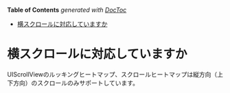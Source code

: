 <!-- START doctoc generated TOC please keep comment here to allow auto update -->
<!-- DON'T EDIT THIS SECTION, INSTEAD RE-RUN doctoc TO UPDATE -->
**Table of Contents**  *generated with [DocToc](https://github.com/thlorenz/doctoc)*

- [横スクロールに対応していますか](#%E6%A8%AA%E3%82%B9%E3%82%AF%E3%83%AD%E3%83%BC%E3%83%AB%E3%81%AB%E5%AF%BE%E5%BF%9C%E3%81%97%E3%81%A6%E3%81%84%E3%81%BE%E3%81%99%E3%81%8B)

<!-- END doctoc generated TOC please keep comment here to allow auto update -->

# 横スクロールに対応していますか

UIScrollViewのルッキングヒートマップ、スクロールヒートマップは縦方向（上下方向）のスクロールのみサポートしています。
